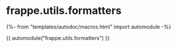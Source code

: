 # frappe.utils.formatters

{%- from "templates/autodoc/macros.html" import automodule -%}

{{ automodule("frappe.utils.formatters") }}